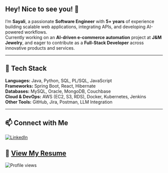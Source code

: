 ## Hey! Nice to see you! 👋

I’m **Sayali**, a passionate **Software Engineer** with **5+ years** of experience building scalable web applications, integrating APIs, and developing AI-powered workflows.  
Currently working on an **AI-driven e-commerce automation** project at **J&M Jewelry**, and eager to contribute as a **Full-Stack Developer** across innovative products and services.

---

## 🔧 Tech Stack
**Languages:** Java, Python, SQL, PL/SQL, JavaScript  
**Frameworks:** Spring Boot, React, Hibernate  
**Databases:** MySQL, Oracle, MongoDB, Couchbase  
**Cloud & DevOps:** AWS (EC2, S3, RDS), Docker, Kubernetes, Jenkins  
**Other Tools:** GitHub, Jira, Postman, LLM Integration  

---

## 📫 Connect with Me
[![LinkedIn](https://img.shields.io/badge/LinkedIn-blue?logo=linkedin&logoColor=white)](https://www.linkedin.com/in/sayali-pathak/)  

📄 **[View My Resume](https://github.com/sayalipathak7/sayalipathak7/blob/main/Sayali_Pathak_Resume.pdf)**
---

![Profile views](https://komarev.com/ghpvc/?username=sayalipathak7&label=Profile%20views&color=0e75b6&style=flat)
